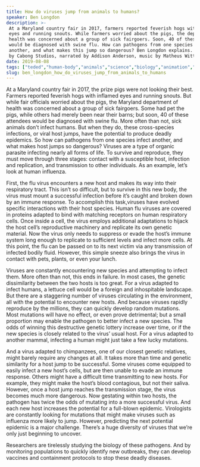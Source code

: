 ```yaml
---
title: How do viruses jump from animals to humans?
speaker: Ben Longdon
description: >-
 At a Maryland country fair in 2017, farmers reported feverish hogs with inflamed
 eyes and running snouts. While farmers worried about the pigs, the department of
 health was concerned about a group of sick fairgoers. Soon, 40 of these attendees
 would be diagnosed with swine flu. How can pathogens from one species infect
 another, and what makes this jump so dangerous? Ben Longdon explains. [Directed
 by Cabong Studios, narrated by Addison Anderson, music by Matheus Wittmann].
date: 2019-08-08
tags: ["teded","human-body","animals","science","biology","animation","virus","epidemiology","evolution","health","healthcare","disease","medical-research","vaccines","ebola","health-care","public-health","medicine","bacteria"]
slug: ben_longdon_how_do_viruses_jump_from_animals_to_humans
---
```


At a Maryland country fair in 2017, the prize pigs were not looking their best. Farmers
reported feverish hogs with inflamed eyes and running snouts. But while fair officials
worried about the pigs, the Maryland department of health was concerned about a group of
sick fairgoers. Some had pet the pigs, while others had merely been near their barns; but
soon, 40 of these attendees would be diagnosed with swine flu. More often than not, sick
animals don’t infect humans. But when they do, these cross-species infections, or viral
host jumps, have the potential to produce deadly epidemics. So how can pathogens from one
species infect another, and what makes host jumps so dangerous? Viruses are a type of
organic parasite infecting nearly all forms of life. To survive and reproduce, they must
move through three stages: contact with a susceptible host, infection and replication,
and transmission to other individuals. As an example, let’s look at human
influenza.

First, the flu virus encounters a new host and makes its way into their respiratory
tract. This isn’t so difficult, but to survive in this new body, the virus must mount a
successful infection before it’s caught and broken down by an immune response. To
accomplish this task,viruses have evolved specific interactions with their host species.
Human flu viruses are covered in proteins adapted to bind with matching receptors on
human respiratory cells. Once inside a cell, the virus employs additional adaptations to
hijack the host cell’s reproductive machinery and replicate its own genetic material. Now
the virus only needs to suppress or evade the host’s immune system long enough to
replicate to sufficient levels and infect more cells. At this point, the flu can be
passed on to its next victim via any transmission of infected bodily fluid. However, this
simple sneeze also brings the virus in contact with pets, plants, or even your
lunch.

Viruses are constantly encountering new species and attempting to infect them. More often
than not, this ends in failure. In most cases, the genetic dissimilarity between the two
hosts is too great. For a virus adapted to infect humans, a lettuce cell would be a
foreign and inhospitable landscape. But there are a staggering number of viruses
circulating in the environment, all with the potential to encounter new hosts. And
because viruses rapidly reproduce by the millions, they can quickly develop random
mutations. Most mutations will have no effect, or even prove detrimental; but a small
proportion may enable the pathogen to better infect a new species. The odds of winning
this destructive genetic lottery increase over time, or if the new species is closely
related to the virus’ usual host. For a virus adapted to another mammal, infecting a
human might just take a few lucky mutations.

And a virus adapted to chimpanzees, one of our closest genetic relatives, might barely
require any changes at all. It takes more than time and genetic similarity for a host jump
to be successful. Some viruses come equipped to easily infect a new host’s cells, but are
then unable to evade an immune response. Others might have a difficult time transmitting
to new hosts. For example, they might make the host’s blood contagious, but not their
saliva. However, once a host jump reaches the transmission stage, the virus becomes much
more dangerous. Now gestating within two hosts, the pathogen has twice the odds of 
mutating into a more successful virus. And each new host increases the potential for a
full-blown epidemic. Virologists are constantly looking for mutations that might make
viruses such as influenza more likely to jump. However, predicting the next potential 
epidemic is a major challenge. There’s a huge diversity of viruses that we’re only just
beginning to uncover.

Researchers are tirelessly studying the biology of these pathogens. And by monitoring
populations to quickly identify new outbreaks, they can develop vaccines and containment
protocols to stop these deadly diseases.

<!--
ad_duration=0
event="TED-Ed"
external_start_time=0
intro_duration=0
is_subtitle_required="False"
is_talk_featured="False"
language="en"
language_swap="False"
native_language="en"
number_of_related_talks=6
number_of_speakers=1
number_of_subtitled_videos=0
number_of_tags=19
number_of_talk_download_languages=24
number_of_talk_more_resources=0
number_of_talk_recommendations=0
number_of_talks_take_actions=0
post_ad_duration=0
published_timestamp="2019-08-08 18:45:57"
recording_date="2019-08-08"
speaker_is_published=0
speaker_name="Ben Longdon"
talk_name="How do viruses jump from animals to humans?"
talks_tags=["teded","human-body","animals","science","biology","animation","virus","epidemiology","evolution","health","healthcare","disease","medical-research","vaccines","ebola","health-care","public-health","medicine","bacteria"]
url_photo_talk="https://s3.amazonaws.com/talkstar-photos/uploads/af976934-d76e-4cac-bf0e-1c533b6a237c/viraltransmission_textless.jpg"
url_webpage="https://www.ted.com/talks/ben_longdon_how_do_viruses_jump_from_animals_to_humans"
video_type_name="TED-Ed Original"
-->